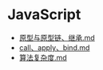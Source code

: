 # JavaScript
- [原型与原型链、继承.md](./01原型与原型链、继承.md)
- [call、apply、bind.md](./02call、apply、bind.md)
- [算法复杂度.md](./03算法复杂度.md)